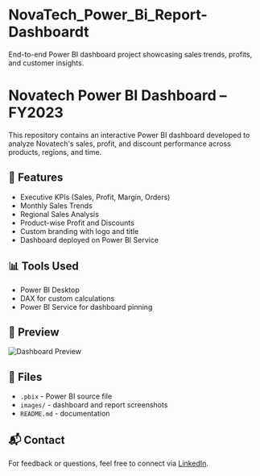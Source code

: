 # NovaTech_Power_Bi_Report-Dashboardt
End-to-end Power BI dashboard project showcasing sales trends, profits, and customer insights.
# Novatech Power BI Dashboard – FY2023

This repository contains an interactive Power BI dashboard developed to analyze Novatech's sales, profit, and discount performance across products, regions, and time.

## 🔹 Features

- Executive KPIs (Sales, Profit, Margin, Orders)
- Monthly Sales Trends
- Regional Sales Analysis
- Product-wise Profit and Discounts
- Custom branding with logo and title
- Dashboard deployed on Power BI Service

## 📊 Tools Used

- Power BI Desktop
- DAX for custom calculations
- Power BI Service for dashboard pinning

## 📎 Preview

![Dashboard Preview](link-to-screenshot-or-demo.gif)

## 📁 Files

- `.pbix` - Power BI source file
- `images/` - dashboard and report screenshots
- `README.md` - documentation

## 📬 Contact

For feedback or questions, feel free to connect via [LinkedIn](your-profile-link).
